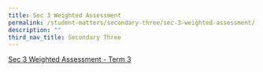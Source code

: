 ```yaml
---
title: Sec 3 Weighted Assessment
permalink: /student-matters/secondary-three/sec-3-weighted-assessment/
description: ""
third_nav_title: Secondary Three
---
```

[Sec 3 Weighted Assessment - Term 3](https://for.edu.sg/2023-nss-t3wa-s3)